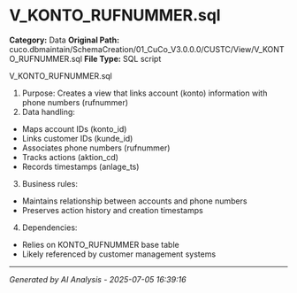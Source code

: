 # V_KONTO_RUFNUMMER.sql

**Category:** Data
**Original Path:** cuco.dbmaintain/SchemaCreation/01_CuCo_V3.0.0.0/CUSTC/View/V_KONTO_RUFNUMMER.sql
**File Type:** SQL script

V_KONTO_RUFNUMMER.sql
1. Purpose: Creates a view that links account (konto) information with phone numbers (rufnummer)
2. Data handling:
- Maps account IDs (konto_id)
- Links customer IDs (kunde_id) 
- Associates phone numbers (rufnummer)
- Tracks actions (aktion_cd)
- Records timestamps (anlage_ts)
3. Business rules:
- Maintains relationship between accounts and phone numbers
- Preserves action history and creation timestamps
4. Dependencies:
- Relies on KONTO_RUFNUMMER base table
- Likely referenced by customer management systems

---
*Generated by AI Analysis - 2025-07-05 16:39:16*
